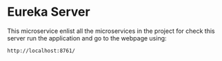 
# Eureka Server

This microservice enlist all the microservices in the project for check this server run the application and go to the webpage using:

```
http://localhost:8761/
```




